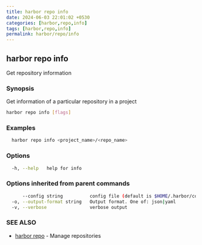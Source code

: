 ```yaml
---
title: harbor repo info
date: 2024-06-03 22:01:02 +0530
categories: [harbor,repo,info]
tags: [harbor,repo,info]
permalink: harbor/repo/info
---
```

## harbor repo info

Get repository information

### Synopsis

Get information of a particular repository in a project

```bash
harbor repo info [flags]
```

### Examples

```bash
  harbor repo info <project_name>/<repo_name>
```

### Options

```bash
  -h, --help   help for info
```

### Options inherited from parent commands

```bash
      --config string          config file (default is $HOME/.harbor/config.yaml) (default "/home/user/.harbor/config.yaml")
  -o, --output-format string   Output format. One of: json|yaml
  -v, --verbose                verbose output
```

### SEE ALSO

* [harbor repo]()	 - Manage repositories


